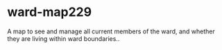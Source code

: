 # ward-map229
A map to see and manage all current members of the ward, and whether they are living within ward boundaries..
